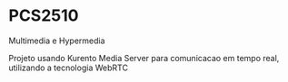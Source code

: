 # PCS2510
Multimedia e Hypermedia

Projeto usando Kurento Media Server para comunicacao em tempo real, utilizando a tecnologia WebRTC
